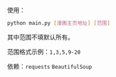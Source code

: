 使用：

```bash
python main.py [漫画主页地址] [范围]
```

其中范围不填默认所有。

范围格式示例：`1,3,5,9-20`

依赖：`requests` `BeautifulSoup`